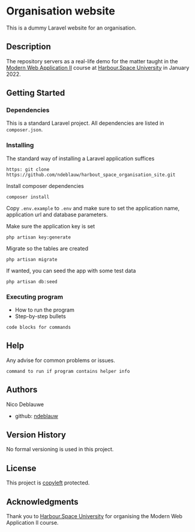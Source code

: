 # Organisation website
This is a dummy Laravel website for an organisation. 

## Description
The repository servers as a real-life demo for the matter taught in the
[Modern Web Application II](https://harbour.space/computer-science/courses/modern-web-application-2-431) course at
[Harbour.Space University](https://harbour.space) in January 2022.

## Getting Started

### Dependencies
This is a standard Laravel project. All dependencies are listed in <code>composer.json</code>.

### Installing
The standard way of installing a Laravel application suffices

    https: git clone https://github.com/ndeblauw/harbout_space_organisation_site.git

Install composer dependencies

    composer install

Copy <code>.env.example</code> to <code>.env</code> and make sure to set the application name, application url and database parameters.

Make sure the application key is set

    php artisan key:generate

Migrate so the tables are created

    php artisan migrate

If wanted, you can seed the app with some test data

    php artisan db:seed

### Executing program

* How to run the program
* Step-by-step bullets
```
code blocks for commands
```

## Help

Any advise for common problems or issues.
```
command to run if program contains helper info
```

## Authors

Nico Deblauwe
- github: [ndeblauw](https://github.com/ndeblauw)

## Version History
No formal versioning is used in this project.

## License
This project is [copyleft](https://en.wikipedia.org/wiki/Copyleft) protected.

## Acknowledgments
Thank you to [Harbour.Space University](https://harbour.space) for organising the Modern Web Application II course.

